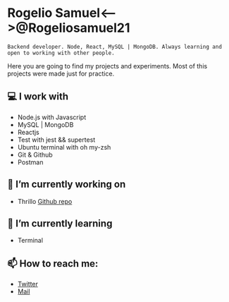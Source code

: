 # Rogelio Samuel<-->@Rogeliosamuel21
```Backend developer. Node, React, MySQL | MongoDB. Always learning and open to working with other people.```

Here you are going to find my projects and experiments. Most of this projects were made just for practice.

## :computer: I work with
- Node.js with Javascript
- MySQL | MongoDB
- Reactjs
- Test with jest && supertest
- Ubuntu terminal with oh my-zsh
- Git & Github
- Postman

## :dart: I’m currently working on
- Thrillo [Github repo](https://github.com/rogeliosamuel621/Thrillo/tree/develop)

## :green_book: I’m currently learning
- Terminal

## 📫 How to reach me:
- [Twitter](https://twitter.com/rogeliosamuel21)
- [Mail](https://rogeliosamuel621@gmail.com)
<!--
- 🔭 I’m currently working on ...
- 🌱 I’m currently learning ...
- 👯 I’m looking to collaborate on ...
- 🤔 I’m looking for help with ...
- 💬 Ask me about ...
- 📫 How to reach me: ...
- 😄 Pronouns: ...
- ⚡ Fun fact: ...
-->
